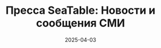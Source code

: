---
title: 'Пресса SeaTable: Новости и сообщения СМИ'
description: 'Узнайте больше о SeaTable и прочитайте интересные репортажи в СМИ, в которых подробно рассматривается наша бескодовая платформа.'
date: '2025-04-03'
url: '/ru/pressa'
aliases:
    - '/ru/press/'

sections:
    - name: hero-1
      weight: 1
      h2_left: "Пресса и"
      h2_right: "Новости"
      description: "На этой странице Вы найдете наш пресс-кит и подборку материалов для СМИ, а также интересные сообщения СМИ о SeaTable. Ведь о нас пишем не только мы, но и многочисленные СМИ.<br></br>Вы тоже хотели бы написать о нас? Всегда рады!"
      buttons:
        - label: "Познакомьтесь с нашим набором материалов для прессы и СМИ"
          link: "https://cloud.seatable.io/apps/custom/press-and-media-kit"
          style: "primary"
          id: de-homepage-registration-hero-1
      image: "/images/seatable-press-and-media-kit.png"

    - name: "banner-3"
      weight: 2
      title: "У Вас есть конкретный запрос для прессы или интервью?"
      buttons:
        - label: "Не стесняйтесь обращаться к нам в любое время"
          link: "pages/contact"

    - name: 'content-3'
      weight: 3
      title: 'Наша подборка материалов для прессы и СМИ'
      subtitle: 'Информация и изображения'
      description: 'Откройте для себя самые свежие пресс-релизы, наглядные презентации и мгновенно используемые имиджевые материалы. Все это Вы можете скачать в нашем компактном наборе материалов для прессы и СМИ.'
      items:
      - headline: 'Презентации'
        text: 'Вся информация в двух словах'
        image: /images/seatable-presentations.jpg
        image_alt:
      - headline: 'Пресс-релизы'
        text: 'Все последние новости о SeaTable'
        image: /images/seatable-press-release.png
        image_alt:
      - headline: 'Изображения'
        text: 'Все скриншоты, фотографии и логотипы'
        image: /images/seatable-screenshots.png
        image_alt:
      buttons:
          - label: 'Просмотрите нашу подборку материалов для прессы и СМИ'
            link: 'https://cloud.seatable.io/apps/custom/press-and-media-kit'
            style: 'primary'

    - name: "content-23"
      weight: 4
      title: 'SeaTable у всех на устах'
      subtitle: 'Публикации'
      text: 'Здесь Вы можете увидеть подборку СМИ, которые уже писали о SeaTable.'
      image: /images/Logo_PR.png
      image_alt:

    - name: 'content-24'
      weight: 5
      title: 'Пресса и сообщения СМИ'

---